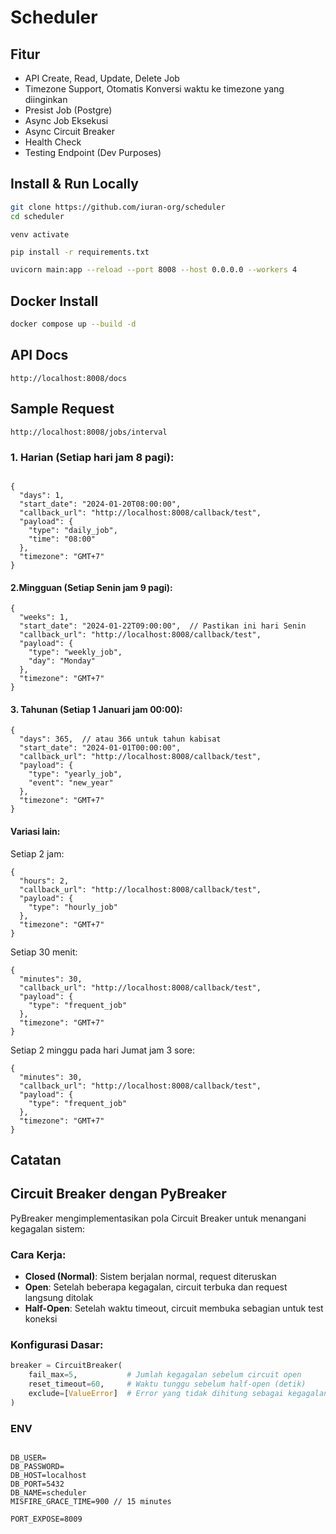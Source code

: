 # Scheduler

## Fitur
 - API Create, Read, Update, Delete Job
 - Timezone Support, Otomatis Konversi waktu ke timezone yang diinginkan
 - Presist Job (Postgre)
 - Async Job Eksekusi
 - Async Circuit Breaker
 - Health Check
 - Testing Endpoint  (Dev Purposes)

## Install & Run Locally


```bash
git clone https://github.com/iuran-org/scheduler
cd scheduler
```
```
venv activate
```

```bash
pip install -r requirements.txt
```
```bash
uvicorn main:app --reload --port 8008 --host 0.0.0.0 --workers 4
```

## Docker Install
```bash
docker compose up --build -d 
```

## API Docs
```
http://localhost:8008/docs
```

## Sample Request

```
http://localhost:8008/jobs/interval
```

### 1. Harian (Setiap hari jam 8 pagi):

```

{
  "days": 1,
  "start_date": "2024-01-20T08:00:00",
  "callback_url": "http://localhost:8008/callback/test",
  "payload": {
    "type": "daily_job",
    "time": "08:00"
  },
  "timezone": "GMT+7"
}
```

#### 2.Mingguan (Setiap Senin jam 9 pagi):

```
{
  "weeks": 1,
  "start_date": "2024-01-22T09:00:00",  // Pastikan ini hari Senin
  "callback_url": "http://localhost:8008/callback/test",
  "payload": {
    "type": "weekly_job",
    "day": "Monday"
  },
  "timezone": "GMT+7"
}
```

#### 3. Tahunan (Setiap 1 Januari jam 00:00):
```
{
  "days": 365,  // atau 366 untuk tahun kabisat
  "start_date": "2024-01-01T00:00:00",
  "callback_url": "http://localhost:8008/callback/test",
  "payload": {
    "type": "yearly_job",
    "event": "new_year"
  },
  "timezone": "GMT+7"
}
```

#### Variasi lain:

Setiap 2 jam:
```
{
  "hours": 2,
  "callback_url": "http://localhost:8008/callback/test",
  "payload": {
    "type": "hourly_job"
  },
  "timezone": "GMT+7"
}
```

Setiap 30 menit:
```
{
  "minutes": 30,
  "callback_url": "http://localhost:8008/callback/test",
  "payload": {
    "type": "frequent_job"
  },
  "timezone": "GMT+7"
}
```

Setiap 2 minggu pada hari Jumat jam 3 sore:
```
{
  "minutes": 30,
  "callback_url": "http://localhost:8008/callback/test",
  "payload": {
    "type": "frequent_job"
  },
  "timezone": "GMT+7"
}
```


## Catatan

## Circuit Breaker dengan PyBreaker

PyBreaker mengimplementasikan pola Circuit Breaker untuk menangani kegagalan sistem:

### Cara Kerja:
- **Closed (Normal)**: Sistem berjalan normal, request diteruskan
- **Open**: Setelah beberapa kegagalan, circuit terbuka dan request langsung ditolak
- **Half-Open**: Setelah waktu timeout, circuit membuka sebagian untuk test koneksi

### Konfigurasi Dasar:
```python
breaker = CircuitBreaker(
    fail_max=5,           # Jumlah kegagalan sebelum circuit open
    reset_timeout=60,     # Waktu tunggu sebelum half-open (detik)
    exclude=[ValueError]  # Error yang tidak dihitung sebagai kegagalan
)
```

### ENV

```

DB_USER=
DB_PASSWORD=
DB_HOST=localhost
DB_PORT=5432
DB_NAME=scheduler
MISFIRE_GRACE_TIME=900 // 15 minutes

PORT_EXPOSE=8009

```